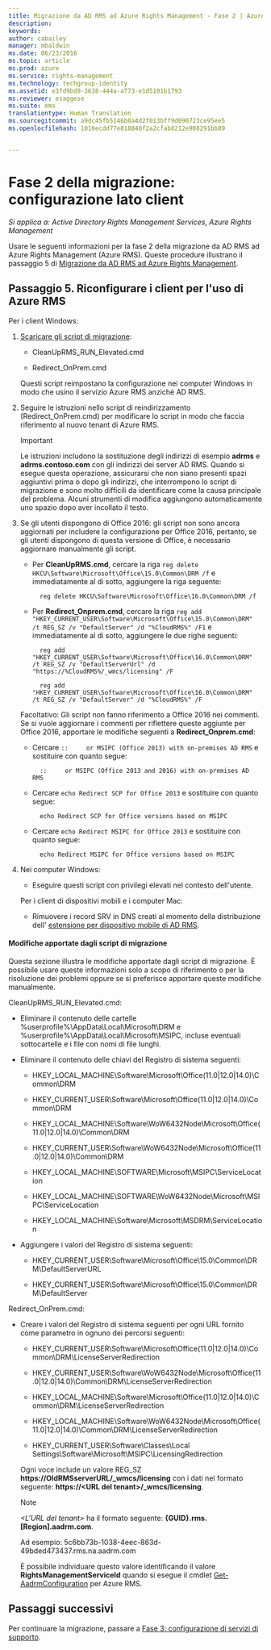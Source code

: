 ```yaml
---
title: Migrazione da AD RMS ad Azure Rights Management - Fase 2 | Azure RMS
description: 
keywords: 
author: cabailey
manager: mbaldwin
ms.date: 06/23/2016
ms.topic: article
ms.prod: azure
ms.service: rights-management
ms.technology: techgroup-identity
ms.assetid: e3fd9bd9-3638-444a-a773-e1d5101b1793
ms.reviewer: esaggese
ms.suite: ems
translationtype: Human Translation
ms.sourcegitcommit: a9dc45fb5146b0a4d2f013bff9d090723ce95ee5
ms.openlocfilehash: 1016ecdd77e818840f2a2cfab8212e908291bb89


---
```

# Fase 2 della migrazione: configurazione lato client

*Si applica a: Active Directory Rights Management Services, Azure Rights Management*

Usare le seguenti informazioni per la fase 2 della migrazione da AD RMS ad Azure Rights Management (Azure RMS). Queste procedure illustrano il passaggio 5 di [Migrazione da AD RMS ad Azure Rights Management](migrate-from-ad-rms-to-azure-rms.md).


## Passaggio 5. Riconfigurare i client per l'uso di Azure RMS
Per i client Windows:

1.  [Scaricare gli script di migrazione](http://go.microsoft.com/fwlink/?LinkId=524619):

    -   CleanUpRMS_RUN_Elevated.cmd

    -   Redirect_OnPrem.cmd

    Questi script reimpostano la configurazione nei computer Windows in modo che usino il servizio Azure RMS anziché AD RMS.

2.  Seguire le istruzioni nello script di reindirizzamento (Redirect_OnPrem.cmd) per modificare lo script in modo che faccia riferimento al nuovo tenant di Azure RMS.

    > [!IMPORTANT]
    > Le istruzioni includono la sostituzione degli indirizzi di esempio **adrms** e **adrms.contoso.com** con gli indirizzi dei server AD RMS. Quando si esegue questa operazione, assicurarsi che non siano presenti spazi aggiuntivi prima o dopo gli indirizzi, che interrompono lo script di migrazione e sono molto difficili da identificare come la causa principale del problema. Alcuni strumenti di modifica aggiungono automaticamente uno spazio dopo aver incollato il testo.

3. Se gli utenti dispongono di Office 2016: gli script non sono ancora aggiornati per includere la configurazione per Office 2016, pertanto, se gli utenti dispongono di questa versione di Office, è necessario aggiornare manualmente gli script.

    - Per **CleanUpRMS.cmd**, cercare la riga `reg delete HKCU\Software\Microsoft\Office\15.0\Common\DRM /f` e immediatamente al di sotto, aggiungere la riga seguente:

            reg delete HKCU\Software\Microsoft\Office\16.0\Common\DRM /f

    - Per **Redirect_Onprem.cmd**, cercare la riga `reg add "HKEY_CURRENT_USER\Software\Microsoft\Office\15.0\Common\DRM" /t REG_SZ /v "DefaultServer" /d "%CloudRMS%" /F1` e immediatamente al di sotto, aggiungere le due righe seguenti:

            reg add "HKEY_CURRENT_USER\Software\Microsoft\Office\16.0\Common\DRM" /t REG_SZ /v "DefaultServerUrl" /d "https://%CloudRMS%/_wmcs/licensing" /F 

            reg add "HKEY_CURRENT_USER\Software\Microsoft\Office\16.0\Common\DRM" /t REG_SZ /v "DefaultServer" /d "%CloudRMS%" /F

    Facoltativo: Gli script non fanno riferimento a Office 2016 nei commenti. Se si vuole aggiornare i commenti per riflettere queste aggiunte per Office 2016, apportare le modifiche seguenti a **Redirect_Onprem.cmd**:

    - Cercare `::     or MSIPC (Office 2013) with on-premises AD RMS` e sostituire con quanto segue:
    
            ::     or MSIPC (Office 2013 and 2016) with on-premises AD RMS

    - Cercare `echo Redirect SCP for Office 2013` e sostituire con quanto segue:
    
            echo Redirect SCP for Office versions based on MSIPC

    - Cercare `echo Redirect MSIPC for Office 2013` e sostituire con quanto segue:
    
            echo Redirect MSIPC for Office versions based on MSIPC

4.  Nei computer Windows:

    - Eseguire questi script con privilegi elevati nel contesto dell'utente.

    Per i client di dispositivi mobili e i computer Mac:

    -  Rimuovere i record SRV in DNS creati al momento della distribuzione dell' [estensione per dispositivo mobile di AD RMS](http://technet.microsoft.com/library/dn673574.aspx).

#### Modifiche apportate dagli script di migrazione
Questa sezione illustra le modifiche apportate dagli script di migrazione. È possibile usare queste informazioni solo a scopo di riferimento o per la risoluzione dei problemi oppure se si preferisce apportare queste modifiche manualmente.

CleanUpRMS_RUN_Elevated.cmd:

-   Eliminare il contenuto delle cartelle %userprofile%\AppData\Local\Microsoft\DRM e %userprofile%\AppData\Local\Microsoft\MSIPC, incluse eventuali sottocartelle e i file con nomi di file lunghi.

-   Eliminare il contenuto delle chiavi del Registro di sistema seguenti:

    -   HKEY_LOCAL_MACHINE\Software\Microsoft\Office\(11.0|12.0|14.0)\Common\DRM

    -   HKEY_CURRENT_USER\Software\Microsoft\Office\(11.0|12.0|14.0)\Common\DRM

    -   HKEY_LOCAL_MACHINE\Software\WoW6432Node\Microsoft\Office\(11.0|12.0|14.0)\Common\DRM

    -   HKEY_CURRENT_USER\Software\WoW6432Node\Microsoft\Office\(11.0|12.0|14.0)\Common\DRM

    -   HKEY_LOCAL_MACHINE\SOFTWARE\Microsoft\MSIPC\ServiceLocation

    -   HKEY_LOCAL_MACHINE\SOFTWARE\WoW6432Node\Microsoft\MSIPC\ServiceLocation

    -   HKEY_LOCAL_MACHINE\Software\Microsoft\MSDRM\ServiceLocation

-   Aggiungere i valori del Registro di sistema seguenti:

    -   HKEY_CURRENT_USER\Software\Microsoft\Office\15.0\Common\DRM\DefaultServerURL

    -   HKEY_CURRENT_USER\Software\Microsoft\Office\15.0\Common\DRM\DefaultServer

Redirect_OnPrem.cmd:

-   Creare i valori del Registro di sistema seguenti per ogni URL fornito come parametro in ognuno dei percorsi seguenti:

    -   HKEY_CURRENT_USER\Software\Microsoft\Office\(11.0|12.0|14.0)\Common\DRM\LicenseServerRedirection

    -   HKEY_CURRENT_USER\Software\WoW6432Node\Microsoft\Office\(11.0|12.0|14.0)\Common\DRM\LicenseServerRedirection

    -   HKEY_LOCAL_MACHINE\Software\Microsoft\Office\(11.0|12.0|14.0)\Common\DRM\LicenseServerRedirection

    -   HKEY_LOCAL_MACHINE\Software\WoW6432Node\Microsoft\Office\(11.0|12.0|14.0)\Common\DRM\LicenseServerRedirection

    -   HKEY_CURRENT_USER\Software\Classes\Local Settings\Software\Microsoft\MSIPC\LicensingRedirection

    Ogni voce include un valore REG_SZ **https://OldRMSserverURL/_wmcs/licensing** con i dati nel formato seguente: **https://&lt;URL del tenant&gt;/_wmcs/licensing**.

    > [!NOTE]
    > *&lt;L'URL del tenant&gt;* ha il formato seguente: **{GUID}.rms.[Region].aadrm.com**.
    > 
    > Ad esempio: 5c6bb73b-1038-4eec-863d-49bded473437.rms.na.aadrm.com
    > 
    > È possibile individuare questo valore identificando il valore **RightsManagementServiceId** quando si esegue il cmdlet [Get-AadrmConfiguration](http://msdn.microsoft.com/library/windowsazure/dn629410.aspx) per Azure RMS.


## Passaggi successivi
Per continuare la migrazione, passare a [Fase 3: configurazione di servizi di supporto](migrate-from-ad-rms-phase3.md).


<!--HONumber=Jul16_HO2-->


